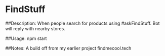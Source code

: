 # FindStuff

##Description:
When people search for products using #askFindStuff. Bot will reply with nearby stores.

##Usage:
npm start

##Notes:
A build off from my earlier project findmecool.tech
